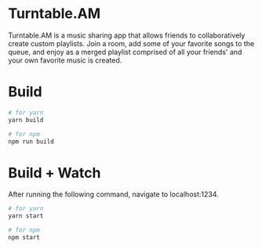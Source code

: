 # Turntable.AM

Turntable.AM is a music sharing app that allows friends to collaboratively create custom playlists. Join a room, add some of your favorite songs to the queue, and enjoy as a merged playlist comprised of all your friends' and your own favorite music is created.

# Build

```bash
# for yarn
yarn build

# for npm
npm run build
```

# Build + Watch

After running the following command, navigate to localhost:1234.

```bash
# for yarn
yarn start

# for npm
npm start
```
